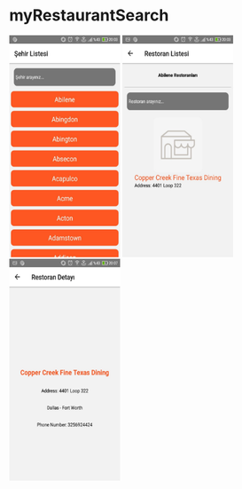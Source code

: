 # myRestaurantSearch

<p float="left">
<img src="images/one.jpg" width="200" height="400" >
<img src="images/two.jpg" width="200" height="400" >
<img src="images/three.jpg" width="200" height="400" >
</p>
